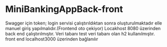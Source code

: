 # MiniBankingAppBack-front

Swagger için token; login servisi çalıştırıldıktan sonra oluşturulmaktadır elle manuel giriş yapılmalıdır.(Frontend oto çekiyor)
Locakhost 8080 üzerinden back end çalıştırılmıştır. 
Veri tabanı test veri tabanı olan h2 kullanılmıştır.
front end localhost3000 üzerinden bağlanılır
